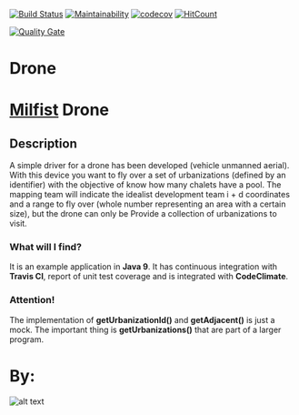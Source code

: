 [![Build Status](https://travis-ci.org/Milfist/Drone.svg?branch=master)](https://travis-ci.org/Milfist/Drone)   [![Maintainability](https://api.codeclimate.com/v1/badges/700169481b27774825a2/maintainability)](https://codeclimate.com/github/Milfist/Drone/maintainability)
 [![codecov](https://codecov.io/gh/Milfist/Drone/branch/master/graph/badge.svg)](https://codecov.io/gh/Milfist/Drone) [![HitCount](http://hits.dwyl.com/Milfist/Drone.svg)](http://hits.dwyl.com/Milfist/Drone)

[![Quality Gate](https://sonarcloud.io/api/badges/gate?key=milfist-github)](https://sonarcloud.io/dashboard/index/milfist-github)
<!--[![SonarCloud Coverage](https://sonarcloud.io/api/badges/measure?key=com.github.noraui%3Anoraui&metric=coverage)](https://sonarcloud.io/component_measures/metric/coverage/list?id=com.github.noraui:noraui)
[![SonarCloud Bugs](https://sonarcloud.io/api/badges/measure?key=com.github.noraui%3Anoraui&metric=bugs)](https://sonarcloud.io/component_measures/metric/reliability_rating/list?id=com.github.noraui%3Anoraui)
[![SonarCloud Vulnerabilities](https://sonarcloud.io/api/badges/measure?key=com.github.noraui%3Anoraui&metric=vulnerabilities)](https://sonarcloud.io/component_measures/metric/security_rating/list?id=com.github.noraui%3Anoraui)
-->
<!-- 
Config?
[![Test Coverage](https://api.codeclimate.com/v1/badges/700169481b27774825a2/test_coverage)](https://codeclimate.com/github/Milfist/Drone/test_coverage)
-->

# Drone

# [Milfist][0] Drone

## Description

A simple driver for a drone has been developed (vehicle
unmanned aerial). With this device you want to fly over a set
of urbanizations (defined by an identifier) ​​with the objective of
know how many chalets have a pool.
The mapping team will indicate the idealist development team i + d
coordinates and a range to fly over (whole number representing
an area with a certain size), but the drone can only be
Provide a collection of urbanizations to visit.

### What will I find?

It is an example application in **Java 9**. It has continuous integration with **Travis CI**, report of unit test coverage and is integrated with **CodeClimate**.

### Attention!

The implementation of **getUrbanizationId()** and **getAdjacent()** is just a mock. The important thing is **getUrbanizations()** that are part of a larger program.

# By:

![alt text](https://github.com/Milfist/Docs/blob/master/milfist.JPG)

[0]: https://github.com/Milfist/
